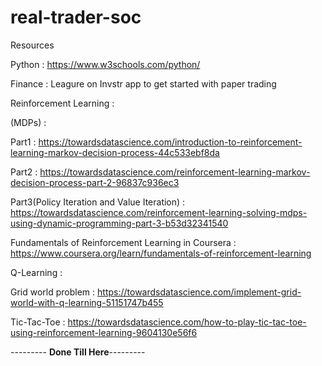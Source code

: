 # real-trader-soc
Resources

Python : https://www.w3schools.com/python/

Finance : Leagure on Invstr app to get started with paper trading

Reinforcement Learning :

(MDPs)  : 

Part1 : https://towardsdatascience.com/introduction-to-reinforcement-learning-markov-decision-process-44c533ebf8da

Part2 : https://towardsdatascience.com/reinforcement-learning-markov-decision-process-part-2-96837c936ec3

Part3(Policy Iteration and Value Iteration) : https://towardsdatascience.com/reinforcement-learning-solving-mdps-using-dynamic-programming-part-3-b53d32341540

Fundamentals of Reinforcement Learning in Coursera : https://www.coursera.org/learn/fundamentals-of-reinforcement-learning

Q-Learning :

Grid world problem : https://towardsdatascience.com/implement-grid-world-with-q-learning-51151747b455

Tic-Tac-Toe : https://towardsdatascience.com/how-to-play-tic-tac-toe-using-reinforcement-learning-9604130e56f6

--------- **Done Till Here**---------



